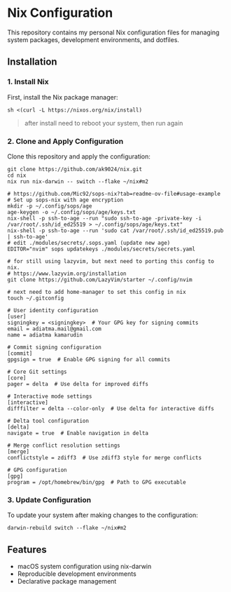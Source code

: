 # Nix Configuration

This repository contains my personal Nix configuration files for managing system packages, development environments, and dotfiles.

## Installation

### 1. Install Nix

First, install the Nix package manager:

```shell
sh <(curl -L https://nixos.org/nix/install)
```

> after install need to reboot your system, then run again

### 2. Clone and Apply Configuration

Clone this repository and apply the configuration:

```shell
git clone https://github.com/ak9024/nix.git
cd nix
nix run nix-darwin -- switch --flake ~/nix#m2
```


```shell
# https://github.com/Mic92/sops-nix?tab=readme-ov-file#usage-example
# Set up sops-nix with age encryption
mkdir -p ~/.config/sops/age
age-keygen -o ~/.config/sops/age/keys.txt
nix-shell -p ssh-to-age --run "sudo ssh-to-age -private-key -i /var/root/.ssh/id_ed25519 > ~/.config/sops/age/keys.txt"
nix-shell -p ssh-to-age --run 'sudo cat /var/root/.ssh/id_ed25519.pub | ssh-to-age'
# edit ./modules/secrets/.sops.yaml (update new age)
EDITOR="nvim" sops updatekeys ./modules/secrets/secrets.yaml
```


```shell
# for still using lazyvim, but next need to porting this config to nix.
# https://www.lazyvim.org/installation
git clone https://github.com/LazyVim/starter ~/.config/nvim
```

```shell
# next need to add home-manager to set this config in nix
touch ~/.gitconfig
```

```shell
# User identity configuration
[user]
signingkey = <signingkey>  # Your GPG key for signing commits
email = adiatma.mail@gmail.com
name = adiatma kamarudin

# Commit signing configuration
[commit]
gpgsign = true  # Enable GPG signing for all commits

# Core Git settings
[core]
pager = delta  # Use delta for improved diffs

# Interactive mode settings
[interactive]
difffilter = delta --color-only  # Use delta for interactive diffs

# Delta tool configuration
[delta]
navigate = true  # Enable navigation in delta

# Merge conflict resolution settings
[merge]
conflictstyle = zdiff3  # Use zdiff3 style for merge conflicts

# GPG configuration
[gpg]
program = /opt/homebrew/bin/gpg  # Path to GPG executable
```

### 3. Update Configuration

To update your system after making changes to the configuration:

```shell
darwin-rebuild switch --flake ~/nix#m2
```

## Features

- macOS system configuration using nix-darwin
- Reproducible development environments
- Declarative package management
